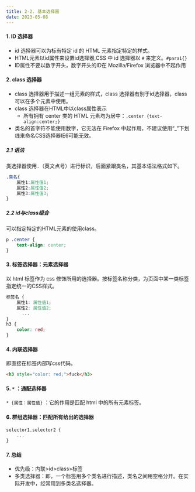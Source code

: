 ```yaml
---
title: 2-2. 基本选择器
date: 2023-05-08
---
```

#### 1. ID 选择器
- id 选择器可以为标有特定 id 的 HTML 元素指定特定的样式。
- HTML元素以id属性来设置id选择器,CSS 中 id 选择器以 `#` 来定义。`#para1{}`
- ID属性不要以数字开头，数字开头的ID在 Mozilla/Firefox 浏览器中不起作用

#### 2. class 选择器
- class 选择器用于描述一组元素的样式，class 选择器有别于id选择器，class可以在多个元素中使用。
- class 选择器在HTML中以class属性表示
    - 所有拥有 center 类的 HTML 元素均为居中：`.center {text-align:center;}`
- 类名的首字符不能使用数字，它无法在 Firefox 中起作用，不建议使用“_”下划线来命名CSS选择器IE6可能无效。

##### 2.1 语法
类选择器使用` . `（英文点号）进行标识，后面紧跟类名，其基本语法格式如下。
```css
.类名{
    属性1:属性值1; 
    属性2:属性值2; 
    属性3:属性值3;
}
```

##### 2.2 id与class组合
可以指定特定的HTML元素的使用class。
```css
p .center {
    text-align: center;
}
```

#### 3. 标签选择器：元素选择器
以 html 标签作为 css 修饰所用的选择器。按标签名称分类，为页面中某一类标签指定统一的CSS样式。
```css
标签名 {
    属性1: 属性值1; 
    属性2: 属性值2;
      ...
}
h3 { 
    color: red; 
}
```

#### 4. 内联选择器
即直接在标签内部写css代码。
```html
<h3 style="color: red;">fuck</h3>
```

#### 5. `*` ：通配选择器
`* {属性：属性值}` ：它的作用是匹配 html 中的所有元素标签。

#### 6. 群组选择器：匹配所有给出的选择器
```css
selector1,selector2 {
    ...
}
```

#### 7. 总结
- 优先级：内联>id>class>标签
- 多类选择器：即，一个标签用多个类名进行描述，类名之间用空格分开。在实际开发中，经常用到多类名选择器。